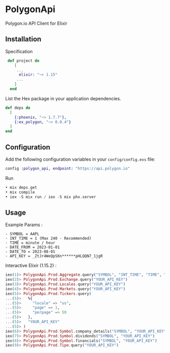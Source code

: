 # PolygonApi

Polygon.io API Client for Elixir

## Installation
Specification
```elixir
 def project do
    [
     ...
      elixir: "~> 1.15"
     ...
    ]
  end
```
List the Hex package in your application dependencies.

```elixir
def deps do
  [
    {:phoenix, "~> 1.7.7"},
    {:ex_polygon, "~> 0.0.4"}
  ]
end
```


## Configuration

Add the following configuration variables in your `config/config.exs` file:

```elixir
config :polygon_api, endpoint: "https://api.polygon.io"
```

Run

```elixir
• mix deps.get
• mix compile
• iex -S mix run / iex -S mix phx.server
```


## Usage


Example Params : 
```
- SYMBOL = AAPL
- INT_TIME = 1 (Max 240 - Recommended)
- TIME = minute / hour
- DATE_FROM = 2023-01-01
- DATE_TO = 2023-08-01
- API_KEY = _ZtJr4WeQpSKn******pHLQQN7_1jgR
```

Interactive Elixir (1.15.2) :
```elixir
iex(1)> PolygonApi.Prod.Aggregate.query("SYMBOL", "INT_TIME", "TIME", "DATE_FROM", "DATE_TO", "YOUR_API_KEY") 
iex(2)> PolygonApi.Prod.Exchange.query("YOUR_API_KEY")
iex(3)> PolygonApi.Prod.Locales.query("YOUR_API_KEY") 
iex(4)> PolygonApi.Prod.Markets.query("YOUR_API_KEY") 
iex(5)> PolygonApi.Prod.Tickers.query(                                                                             
...(5)>   %{
...(5)>     "locale" => "us",
...(5)>     "page" => 1,
...(5)>     "perpage" => 50
...(5)>   },
...(5)>   "YOUR_API_KEY"
...(5)> )
iex(6)> PolygonApi.Prod.Symbol.company_details("SYMBOL", "YOUR_API_KEY")
iex(7)> PolygonApi.Prod.Symbol.dividends("SYMBOL", "YOUR_API_KEY")
iex(8)> PolygonApi.Prod.Symbol.financials("SYMBOL", "YOUR_API_KEY")
iex(9)> PolygonApi.Prod.Tipe.query("YOUR_API_KEY")               
```














